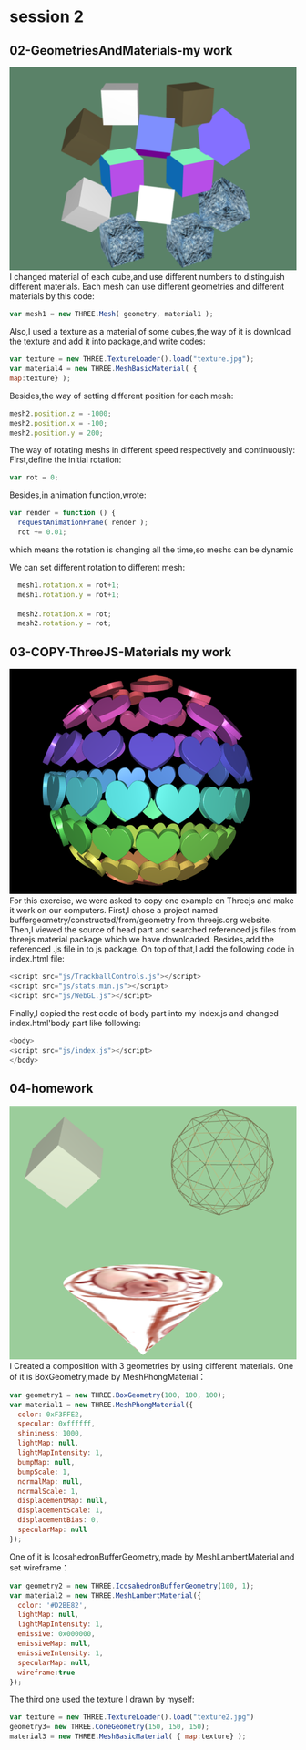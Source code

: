 # session 2
## 02-GeometriesAndMaterials-my work
![202](https://github.com/whatchamacallit233/CreativeCoding--Xiaowei-JI/blob/master/Digital%20Nature-Final%20Assignment/texture/202.png)  
I changed material of each cube,and use different numbers to distinguish different materials.
Each mesh can use different geometries and different materials by this code:
```javascript
var mesh1 = new THREE.Mesh( geometry, material1 );
```

Also,I used a texture as a material of some cubes,the way of it is download the texture and add it into package,and write codes:
```javascript
var texture = new THREE.TextureLoader().load("texture.jpg");
var material4 = new THREE.MeshBasicMaterial( {
map:texture} );
```

Besides,the way of setting different position for each mesh:
```javascript
mesh2.position.z = -1000;
mesh2.position.x = -100;
mesh2.position.y = 200;
```

The way of rotating meshs in different speed respectively and continuously:
First,define the initial rotation:
```javascript
var rot = 0;
```

Besides,in animation function,wrote:
```javascript
var render = function () {
  requestAnimationFrame( render );
  rot += 0.01;
```
which means the rotation is changing all the time,so meshs can be dynamic

We can set different rotation to different mesh:
```javascript
  mesh1.rotation.x = rot+1;
  mesh1.rotation.y = rot+1;

  mesh2.rotation.x = rot;
  mesh2.rotation.y = rot;

  ```

## 03-COPY-ThreeJS-Materials my work
![203](https://github.com/whatchamacallit233/CreativeCoding--Xiaowei-JI/blob/master/Digital%20Nature-Final%20Assignment/texture/203.png)    
For this exercise, we were asked to copy one example on Threejs and make it work on our computers.
First,I chose a project named buffergeometry/constructed/from/geometry from threejs.org website.
Then,I viewed the source of head part and searched referenced js files from threejs material package which we have downloaded.
Besides,add the referenced .js file in to js package.
On top of that,I add the following code in index.html file:
```javascript
<script src="js/TrackballControls.js"></script>
<script src="js/stats.min.js"></script>
<script src="js/WebGL.js"></script>
```
Finally,I copied the rest code of body part into my index.js and changed index.html'body part like following:
```javascript
<body>
<script src="js/index.js"></script>
</body>
```


## 04-homework
![204](https://github.com/whatchamacallit233/CreativeCoding--Xiaowei-JI/blob/master/Digital%20Nature-Final%20Assignment/texture/204.png)  
I Created a composition with 3 geometries by using different materials.
One of it is BoxGeometry,made by MeshPhongMaterial：
```javascript
var geometry1 = new THREE.BoxGeometry(100, 100, 100);
var material1 = new THREE.MeshPhongMaterial({
  color: 0xF3FFE2,
  specular: 0xffffff,
  shininess: 1000,
  lightMap: null,
  lightMapIntensity: 1,
  bumpMap: null,
  bumpScale: 1,
  normalMap: null,
  normalScale: 1,
  displacementMap: null,
  displacementScale: 1,
  displacementBias: 0,
  specularMap: null
});
```
One of it is IcosahedronBufferGeometry,made by MeshLambertMaterial and set wireframe：
```javascript
var geometry2 = new THREE.IcosahedronBufferGeometry(100, 1);
var material2 = new THREE.MeshLambertMaterial({
  color: '#D2BE82',
  lightMap: null,
  lightMapIntensity: 1,
  emissive: 0x000000,
  emissiveMap: null,
  emissiveIntensity: 1,
  specularMap: null,
  wireframe:true
});
```
The third one used the texture I drawn by myself:
```javascript
var texture = new THREE.TextureLoader().load("texture2.jpg")
geometry3= new THREE.ConeGeometry(150, 150, 150);
material3 = new THREE.MeshBasicMaterial( { map:texture} );
```
